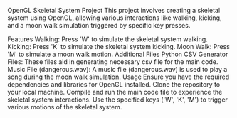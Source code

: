 OpenGL Skeletal System Project
This project involves creating a skeletal system using OpenGL, allowing various interactions like walking, kicking, and a moon walk simulation triggered by specific key presses.

Features
Walking: Press 'W' to simulate the skeletal system walking.
Kicking: Press 'K' to simulate the skeletal system kicking.
Moon Walk: Press 'M' to simulate a moon walk motion.
Additional Files
Python CSV Generator Files: These files aid in generating necessary csv file for the main code.
Music File (dangerous.wav): A music file (dangerous.wav) is used to play a song during the moon walk simulation.
Usage
Ensure you have the required dependencies and libraries for OpenGL installed.
Clone the repository to your local machine.
Compile and run the main code file to experience the skeletal system interactions.
Use the specified keys ('W', 'K', 'M') to trigger various motions of the skeletal system.
